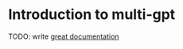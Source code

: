 # Introduction to multi-gpt

TODO: write [great documentation](http://jacobian.org/writing/what-to-write/)
